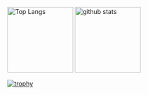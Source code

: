<p align="left">
  <img alt="Top Langs" height="150px" src="https://github-readme-stats.vercel.app/api/top-langs/?username=yugu0202&layout=compact&show_icon=true&theme=dark" />
  <img alt="github stats" height="150px" src="https://github-readme-stats.vercel.app/api?username=yugu0202&theme=dark&show_icons=true" />
</p>
  
[![trophy](https://github-profile-trophy.vercel.app/?username=yugu0202&theme=onedark&column=7
)](https://github.com/ryo-ma/github-profile-trophy)
